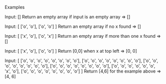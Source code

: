 Examples

Input: []
Return an empty array if input is an empty array => []

Input: [
  ['o', 'o'],
  ['o', 'o']
]
Return an empty array if no x found => []

Input: [
  ['x', 'o'],
  ['o', 'x']
]
Return an empty array if more than one x found => []

Input: [
  ['x', 'o'],
  ['o', 'o']
]
Return [0,0] when x at top left => [0, 0]

Input: [
  ['o', 'o', 'o', 'o', 'o', 'o', 'o', 'o'],
  ['o', 'o', 'o', 'o', 'o', 'o', 'o', 'o'],
  ['o', 'o', 'o', 'o', 'o', 'o', 'o', 'o'],
  ['o', 'o', 'o', 'o', 'o', 'o', 'o', 'o'],
  ['o', 'o', 'o', 'o', 'o', 'o', 'x', 'o'],
  ['o', 'o', 'o', 'o', 'o', 'o', 'o', 'o']
]
Return [4,6] for the example above => [4, 6]
